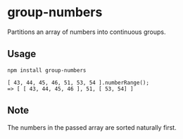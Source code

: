 # group-numbers
Partitions an array of numbers into continuous groups.

Usage
-----
````
npm install group-numbers
````
````
[ 43, 44, 45, 46, 51, 53, 54 ].numberRange();
=> [ [ 43, 44, 45, 46 ], 51, [ 53, 54] ]
````

Note
----
The numbers in the passed array are sorted naturally first.
